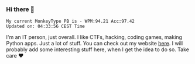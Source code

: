 ### Hi there 👋
<!-- PB START -->
```
My current MonkeyType PB is - WPM:94.21 Acc:97.42
Updated on: 04:33:56 CEST Time
```
<!-- PB END -->
I'm an IT person, just overall. I like CTFs, hacking, coding games, making Python apps. Just a lot of stuff.
You can check out my website [here](https://skill3472.github.io/).
I will probably add some interesting stuff here, when I get the idea to do so. Take care ❤️
